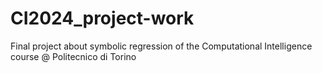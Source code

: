 # CI2024_project-work
Final project about symbolic regression of the Computational Intelligence course @ Politecnico di Torino
